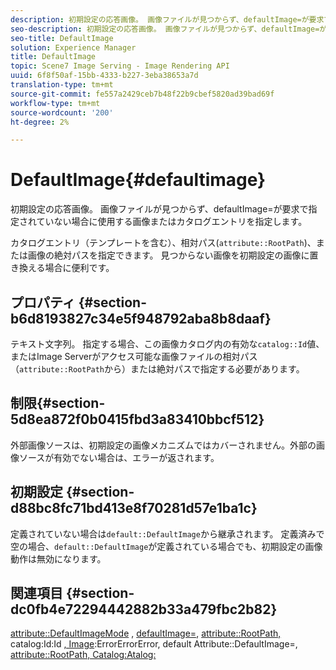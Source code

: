 ```yaml
---
description: 初期設定の応答画像。 画像ファイルが見つからず、defaultImage=が要求で指定されていない場合に使用する画像またはカタログエントリを指定します。
seo-description: 初期設定の応答画像。 画像ファイルが見つからず、defaultImage=が要求で指定されていない場合に使用する画像またはカタログエントリを指定します。
seo-title: DefaultImage
solution: Experience Manager
title: DefaultImage
topic: Scene7 Image Serving - Image Rendering API
uuid: 6f8f50af-15bb-4333-b227-3eba38653a7d
translation-type: tm+mt
source-git-commit: fe557a2429ceb7b48f22b9cbef5820ad39bad69f
workflow-type: tm+mt
source-wordcount: '200'
ht-degree: 2%

---
```



# DefaultImage{#defaultimage}

初期設定の応答画像。 画像ファイルが見つからず、defaultImage=が要求で指定されていない場合に使用する画像またはカタログエントリを指定します。

カタログエントリ（テンプレートを含む）、相対パス(`attribute::RootPath`)、または画像の絶対パスを指定できます。 見つからない画像を初期設定の画像に置き換える場合に便利です。

## プロパティ {#section-b6d8193827c34e5f948792aba8b8daaf}

テキスト文字列。 指定する場合、この画像カタログ内の有効な`catalog::Id`値、またはImage Serverがアクセス可能な画像ファイルの相対パス（`attribute::RootPath`から）または絶対パスで指定する必要があります。

## 制限{#section-5d8ea872f0b0415fbd3a83410bbcf512}

外部画像ソースは、初期設定の画像メカニズムではカバーされません。外部の画像ソースが有効でない場合は、エラーが返されます。

## 初期設定 {#section-d88bc8fc71bd413e8f70281d57e1ba1c}

定義されていない場合は`default::DefaultImage`から継承されます。 定義済みで空の場合、`default::DefaultImage`が定義されている場合でも、初期設定の画像動作は無効になります。

## 関連項目 {#section-dc0fb4e72294442882b33a479fbc2b82}

[attribute::DefaultImageMode](../../../../../is-api/image-catalog/image-serving-api-ref/c-image-catalog-reference/c-attributes-reference/r-defaultimagemode.md#reference-8a996af162f84e46bbe9e6e0d4e26782) ,  [defaultImage=](../../../../../is-api/image-catalog/image-serving-api-ref/c-image-catalog-reference/c-attributes-reference/r-is-cat-defaultimage.md#reference-8e9900e129f54ed68462a3c2fc3bc433),  [attribute::RootPath, ](../../../../../is-api/image-catalog/image-serving-api-ref/c-image-catalog-reference/c-attributes-reference/r-rootpath.md#reference-17d57e5967be403b8408fa7214017494)catalog:Id:Id [, Image](/help/aem-is-ir-api/is-api/image-catalog/image-serving-api-ref/c-image-catalog-reference/c-image-svg-data-reference/c-image-data-reference/r-id-cat.md):ErrorErrorError, default Attribute::DefaultImage=,  [](../../../../../is-api/image-catalog/image-serving-api-ref/c-image-catalog-reference/c-attributes-reference/r-errorimage.md#reference-c494d5d8b2584fe3800f35baabd0292c) [attribute::RootPath, Catalog:Atalog:](../../../../../is-api/image-catalog/image-serving-api-ref/c-image-catalog-reference/c-attributes-reference/r-defaultexpiration.md#reference-0526166fab654fceb243b75d1ea4f0cf)

